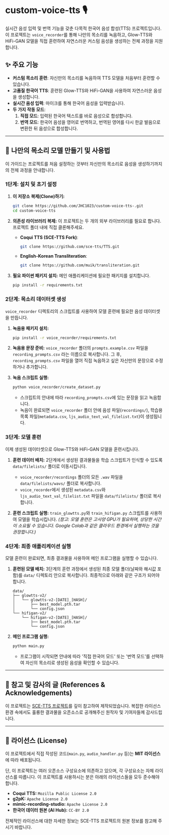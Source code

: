 # custom-voice-tts 🎙️

실시간 음성 입력 및 번역 기능을 갖춘 다목적 한국어 음성 합성(TTS) 프로젝트입니다. 이 프로젝트는 `voice_recorder`를 통해 나만의 목소리를 녹음하고, Glow-TTS와 HiFi-GAN 모델을 직접 훈련하여 자연스러운 커스텀 음성을 생성하는 전체 과정을 지원합니다.

## ✨ 주요 기능

- **커스텀 목소리 훈련**: 자신만의 목소리를 녹음하여 TTS 모델을 처음부터 훈련할 수 있습니다.
- **고품질 한국어 TTS**: 훈련된 Glow-TTS와 HiFi-GAN을 사용하여 자연스러운 음성을 생성합니다.
- **실시간 음성 입력**: 마이크를 통해 한국어 음성을 입력받습니다.
- **두 가지 작동 모드**:
    1.  **직접 모드**: 입력된 한국어 텍스트를 바로 음성으로 합성합니다.
    2.  **번역 모드**: 한국어 음성을 영어로 번역하고, 번역된 영어를 다시 한글 발음으로 변환한 뒤 음성으로 합성합니다.

---

## 🚀 나만의 목소리 모델 만들기 및 사용법

이 가이드는 프로젝트를 처음 설정하는 것부터 자신만의 목소리로 음성을 생성하기까지의 전체 과정을 안내합니다.

### 1단계: 설치 및 초기 설정

1.  **이 저장소 복제(Clone)하기:**
    ```bash
    git clone https://github.com/JHC1023/custom-voice-tts-.git
    cd custom-voice-tts
    ```

2.  **의존성 라이브러리 복제:**
    이 프로젝트는 두 개의 외부 라이브러리를 필요로 합니다. 프로젝트 폴더 내에 직접 클론해주세요.
    - **Coqui TTS (SCE-TTS Fork)**:
      ```bash
      git clone https://github.com/sce-tts/TTS.git
      ```
    - **English-Korean Transliteration**:
      ```bash
      git clone https://github.com/muik/transliteration.git
      ```

3.  **필요 파이썬 패키지 설치:**
    메인 애플리케이션에 필요한 패키지를 설치합니다.
    ```bash
    pip install -r requirements.txt
    ```

### 2단계: 목소리 데이터셋 생성

`voice_recorder` 디렉토리의 스크립트를 사용하여 모델 훈련에 필요한 음성 데이터셋을 만듭니다.

1.  **녹음용 패키지 설치:**
    ```bash
    pip install -r voice_recorder/requirements.txt
    ```

2.  **녹음용 문장 준비:**
    `voice_recorder` 폴더의 `prompts.example.csv` 파일을 `recording_prompts.csv` 라는 이름으로 복사합니다. 그 후, `recording_prompts.csv` 파일을 열어 직접 녹음하고 싶은 자신만의 문장으로 수정하거나 추가합니다.

3.  **녹음 스크립트 실행:**
    ```bash
    python voice_recorder/create_dataset.py
    ```
    - 스크립트의 안내에 따라 `recording_prompts.csv`에 있는 문장을 읽고 녹음합니다.
    - 녹음이 완료되면 `voice_recorder` 폴더 안에 음성 파일(`recordings/`), 학습용 목록 파일(`metadata.csv`, `ljs_audio_text_val_filelist.txt`)이 생성됩니다.

### 3단계: 모델 훈련

이제 생성된 데이터셋으로 Glow-TTS와 HiFi-GAN 모델을 훈련시킵니다.

1.  **훈련 데이터 배치:**
    2단계에서 생성된 결과물들을 학습 스크립트가 인식할 수 있도록 `data/filelists/` 폴더로 이동시킵니다.
    - `voice_recorder/recordings` 폴더의 모든 `.wav` 파일을 `data/filelists/wavs/` 폴더로 복사합니다.
    - `voice_recorder`에서 생성된 `metadata.csv`와 `ljs_audio_text_val_filelist.txt` 파일을 `data/filelists/` 폴더로 복사합니다.

2.  **훈련 스크립트 실행:**
    `train_glowtts.py`와 `train_hifigan.py` 스크립트를 사용하여 모델을 학습시킵니다.
    *(참고: 모델 훈련은 고사양 GPU가 필요하며, 상당한 시간이 소요될 수 있습니다. Google Colab과 같은 클라우드 환경에서 실행하는 것을 권장합니다.)*

### 4단계: 최종 애플리케이션 실행

모델 훈련이 완료되면, 최종 결과물을 사용하여 메인 프로그램을 실행할 수 있습니다.

1.  **훈련된 모델 배치:**
    3단계의 훈련 과정에서 생성된 최종 모델 폴더(날짜와 해시값 포함)를 `data/` 디렉토리 안으로 복사합니다. 최종적으로 아래와 같은 구조가 되어야 합니다.
    ```
    data/
    ├── glowtts-v2/
    │   └── glowtts-v2-[DATE]_[HASH]/
    │       ├── best_model.pth.tar
    │       └── config.json
    └── hifigan-v2/
        └── hifigan-v2-[DATE]_[HASH]/
            ├── best_model.pth.tar
            └── config.json
    ```

2.  **메인 프로그램 실행:**
    ```bash
    python main.py
    ```
    - 프로그램이 시작되면 안내에 따라 '직접 한국어 모드' 또는 '번역 모드'를 선택하여 자신의 목소리로 생성된 음성을 확인할 수 있습니다.

---

## 💬 참고 및 감사의 글 (References & Acknowledgements)

이 프로젝트는 [SCE-TTS 프로젝트](https://sce-tts.github.io/)를 깊이 참고하여 제작되었습니다. 복잡한 라이선스 환경 속에서도 훌륭한 결과물을 오픈소스로 공개해주신 원작자 및 기여자들께 감사드립니다.

---

## 📄 라이선스 (License)

이 프로젝트에서 직접 작성된 코드(`main.py`, `audio_handler.py` 등)는 **MIT 라이선스**에 따라 배포됩니다.

단, 이 프로젝트는 여러 오픈소스 구성요소에 의존하고 있으며, 각 구성요소는 자체 라이선스를 따릅니다. 이 프로젝트를 사용하시는 분은 아래의 라이선스들을 모두 준수해야 합니다.

- **Coqui TTS:** `Mozilla Public License 2.0`
- **g2pK:** `Apache License 2.0`
- **mimic-recording-studio:** `Apache License 2.0`
- **한국어 데이터 원본 (AI Hub):** `CC-BY 2.0`

전체적인 라이선스에 대한 자세한 정보는 SCE-TTS 프로젝트의 원본 정보를 참고해 주시기 바랍니다.